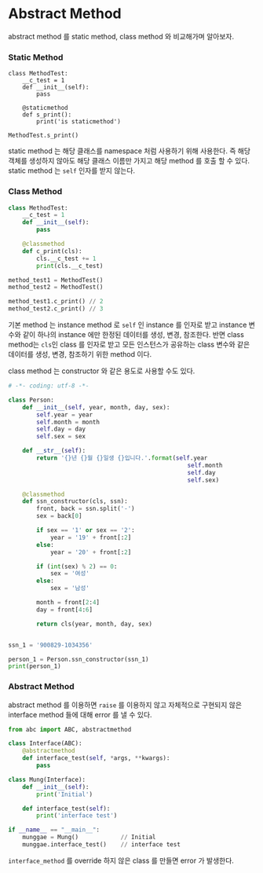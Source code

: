 # Abstract Method

abstract method 를 static method, class method 와 비교해가며 알아보자.

### Static Method

```ptyhon
class MethodTest:
    __c_test = 1
    def __init__(self):
        pass

    @staticmethod
    def s_print():
        print('is staticmethod')

MethodTest.s_print()
```

static method 는 해당 클래스를 namespace 처럼 사용하기 위해 사용한다. 즉 해당 
객체를 생성하지 않아도 해당 클래스 이름만 가지고 해당 method 를 호출 할 수 있다.
static method 는 `self` 인자를 받지 않는다.

### Class Method

```python
class MethodTest:
    __c_test = 1
    def __init__(self):
        pass

    @classmethod
    def c_print(cls):
        cls.__c_test += 1
        print(cls.__c_test)

method_test1 = MethodTest()
method_test2 = MethodTest()

method_test1.c_print() // 2
method_test2.c_print() // 3
```

기본 method 는 instance method 로 `self` 인 instance 를 인자로 받고 instance 변수와 같이 
하나의 instance 에만 한정된 데이터를 생성, 변경, 참조한다. 반면 class method는 `cls`인 
class 를 인자로 받고 모든 인스턴스가 공유하는 class 변수와 같은 데이터를 생성, 변경, 
참조하기 위한 method 이다.

class method 는 constructor 와 같은 용도로 사용할 수도 있다.

```python
# -*- coding: utf-8 -*-

class Person:
    def __init__(self, year, month, day, sex):
        self.year = year
        self.month = month
        self.day = day
        self.sex = sex

    def __str__(self):
        return '{}년 {}월 {}일생 {}입니다.'.format(self.year
                                                   self.month
                                                   self.day
                                                   self.sex)

    @classmethod
    def ssn_constructor(cls, ssn):
        front, back = ssn.split('-')
        sex = back[0]

        if sex == '1' or sex == '2':
            year = '19' + front[:2]
        else:
            year = '20' + front[:2]

        if (int(sex) % 2) == 0:
            sex = '여성'
        else:
            sex = '남성'

        month = front[2:4]
        day = front[4:6]

        return cls(year, month, day, sex)


ssn_1 = '900829-1034356'

person_1 = Person.ssn_constructor(ssn_1)
print(person_1)
```

### Abstract Method

abstract method 를 이용하면 `raise` 를 이용하지 않고 자체적으로 
구현되지 않은 interface method 들에 대해 error 를 낼 수 있다.

```python
from abc import ABC, abstractmethod

class Interface(ABC):
    @abstractmethod
    def interface_test(self, *args, **kwargs):
        pass

class Mung(Interface):
    def __init__(self):
        print('Initial')

    def interface_test(self):
        print('interface test')

if __name__ == "__main__":
    munggae = Mung()            // Initial
    munggae.interface_test()    // interface test
```

`interface_method` 를 override 하지 않은 class 를 만들면 error 가 
발생한다.
